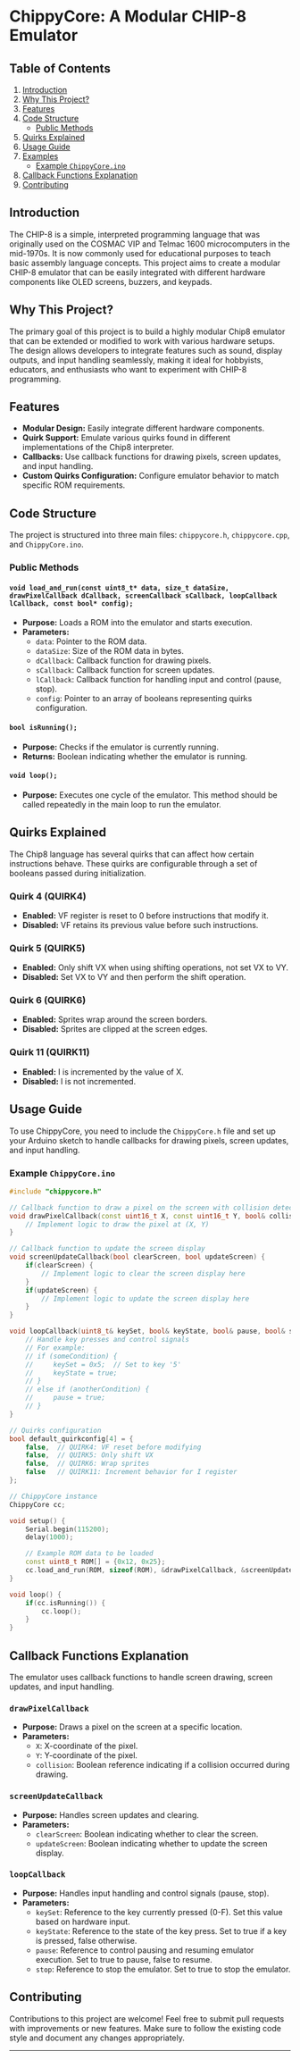 
# ChippyCore: A Modular CHIP-8 Emulator

## Table of Contents
1. [Introduction](#introduction)
2. [Why This Project?](#why-this-project)
3. [Features](#features)
4. [Code Structure](#code-structure)
    - [Public Methods](#public-methods)
5. [Quirks Explained](#quirks-explained)
6. [Usage Guide](#usage-guide)
7. [Examples](#examples)
    - [Example `ChippyCore.ino`](#example-chippycoreino)
8. [Callback Functions Explanation](#callback-functions-explanation)
9. [Contributing](#contributing)

## Introduction
The CHIP-8 is a simple, interpreted programming language that was originally used on the COSMAC VIP and Telmac 1600 microcomputers in the mid-1970s. It is now commonly used for educational purposes to teach basic assembly language concepts. This project aims to create a modular CHIP-8 emulator that can be easily integrated with different hardware components like OLED screens, buzzers, and keypads.

## Why This Project?
The primary goal of this project is to build a highly modular Chip8 emulator that can be extended or modified to work with various hardware setups. The design allows developers to integrate features such as sound, display outputs, and input handling seamlessly, making it ideal for hobbyists, educators, and enthusiasts who want to experiment with CHIP-8 programming.

## Features
- **Modular Design:** Easily integrate different hardware components.
- **Quirk Support:** Emulate various quirks found in different implementations of the Chip8 interpreter.
- **Callbacks:** Use callback functions for drawing pixels, screen updates, and input handling.
- **Custom Quirks Configuration:** Configure emulator behavior to match specific ROM requirements.

## Code Structure
The project is structured into three main files: `chippycore.h`, `chippycore.cpp`, and `ChippyCore.ino`.

### Public Methods

#### `void load_and_run(const uint8_t* data, size_t dataSize, drawPixelCallback dCallback, screenCallback sCallback, loopCallback lCallback, const bool* config);`
- **Purpose:** Loads a ROM into the emulator and starts execution.
- **Parameters:**
    - `data`: Pointer to the ROM data.
    - `dataSize`: Size of the ROM data in bytes.
    - `dCallback`: Callback function for drawing pixels.
    - `sCallback`: Callback function for screen updates.
    - `lCallback`: Callback function for handling input and control (pause, stop).
    - `config`: Pointer to an array of booleans representing quirks configuration.

#### `bool isRunning();`
- **Purpose:** Checks if the emulator is currently running.
- **Returns:** Boolean indicating whether the emulator is running.

#### `void loop();`
- **Purpose:** Executes one cycle of the emulator. This method should be called repeatedly in the main loop to run the emulator.

## Quirks Explained
The Chip8 language has several quirks that can affect how certain instructions behave. These quirks are configurable through a set of booleans passed during initialization.

### Quirk 4 (QUIRK4)
- **Enabled:** VF register is reset to 0 before instructions that modify it.
- **Disabled:** VF retains its previous value before such instructions.

### Quirk 5 (QUIRK5)
- **Enabled:** Only shift VX when using shifting operations, not set VX to VY.
- **Disabled:** Set VX to VY and then perform the shift operation.

### Quirk 6 (QUIRK6)
- **Enabled:** Sprites wrap around the screen borders.
- **Disabled:** Sprites are clipped at the screen edges.

### Quirk 11 (QUIRK11)
- **Enabled:** I is incremented by the value of X. 
- **Disabled:** I is not incremented.

## Usage Guide
To use ChippyCore, you need to include the `ChippyCore.h` file and set up your Arduino sketch to handle callbacks for drawing pixels, screen updates, and input handling.

### Example `ChippyCore.ino`

```cpp
#include "chippycore.h"

// Callback function to draw a pixel on the screen with collision detection
void drawPixelCallback(const uint16_t X, const uint16_t Y, bool& collision) {
    // Implement logic to draw the pixel at (X, Y)
}

// Callback function to update the screen display
void screenUpdateCallback(bool clearScreen, bool updateScreen) {
    if(clearScreen) {
        // Implement logic to clear the screen display here
    }
    if(updateScreen) {
        // Implement logic to update the screen display here
    }
}

void loopCallback(uint8_t& keySet, bool& keyState, bool& pause, bool& stop) {
    // Handle key presses and control signals
    // For example:
    // if (someCondition) {
    //     keySet = 0x5;  // Set to key '5'
    //     keyState = true;
    // }
    // else if (anotherCondition) {
    //     pause = true;
    // }
}

// Quirks configuration
bool default_quirkconfig[4] = {   
    false,  // QUIRK4: VF reset before modifying
    false,  // QUIRK5: Only shift VX
    false,  // QUIRK6: Wrap sprites
    false   // QUIRK11: Increment behavior for I register
};

// ChippyCore instance
ChippyCore cc;

void setup() {
    Serial.begin(115200);
    delay(1000);

    // Example ROM data to be loaded
    const uint8_t ROM[] = {0x12, 0x25};
    cc.load_and_run(ROM, sizeof(ROM), &drawPixelCallback, &screenUpdateCallback, &loopCallback, default_quirkconfig);
}

void loop() {
    if(cc.isRunning()) {
        cc.loop();
    }
}
```

## Callback Functions Explanation
The emulator uses callback functions to handle screen drawing, screen updates, and input handling.

### `drawPixelCallback`
- **Purpose:** Draws a pixel on the screen at a specific location.
- **Parameters:**
    - `X`: X-coordinate of the pixel.
    - `Y`: Y-coordinate of the pixel.
    - `collision`: Boolean reference indicating if a collision occurred during drawing.

### `screenUpdateCallback`
- **Purpose:** Handles screen updates and clearing.
- **Parameters:**
    - `clearScreen`: Boolean indicating whether to clear the screen.
    - `updateScreen`: Boolean indicating whether to update the screen display.

### `loopCallback`
- **Purpose:** Handles input handling and control signals (pause, stop).
- **Parameters:**
    - `keySet`: Reference to the key currently pressed (0-F). Set this value based on hardware input.
    - `keyState`: Reference to the state of the key press. Set to true if a key is pressed, false otherwise.
    - `pause`: Reference to control pausing and resuming emulator execution. Set to true to pause, false to resume.
    - `stop`: Reference to stop the emulator. Set to true to stop the emulator.

## Contributing
Contributions to this project are welcome! Feel free to submit pull requests with improvements or new features. Make sure to follow the existing code style and document any changes appropriately.

---
